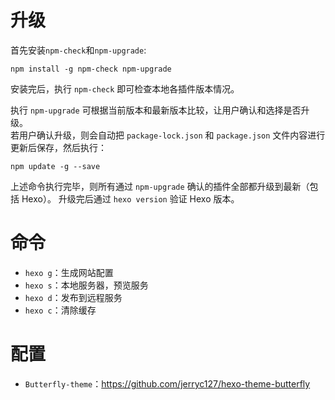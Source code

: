 # 升级
首先安装`npm-check`和`npm-upgrade`:
```shell
npm install -g npm-check npm-upgrade
```
安装完后，执行 `npm-check` 即可检查本地各插件版本情况。

执行 `npm-upgrade` 可根据当前版本和最新版本比较，让用户确认和选择是否升级。  
若用户确认升级，则会自动把 `package-lock.json` 和 `package.json` 文件内容进行更新后保存，然后执行：
```shell
npm update -g --save   
```

上述命令执行完毕，则所有通过 `npm-upgrade` 确认的插件全部都升级到最新（包括 Hexo）。
升级完后通过 `hexo version` 验证 Hexo 版本。

# 命令
- `hexo g`：生成网站配置
- `hexo s`：本地服务器，预览服务
- `hexo d`：发布到远程服务
- `hexo c`：清除缓存

# 配置
- `Butterfly-theme`：https://github.com/jerryc127/hexo-theme-butterfly